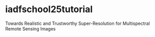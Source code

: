 # iadfschool25tutorial
Towards Realistic and Trustworthy Super-Resolution for Multispectral Remote Sensing Images
